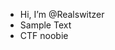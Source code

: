 - Hi, I’m @Realswitzer
- Sample Text
- CTF noobie

<!---
Realswitzer/Realswitzer is a ✨ special ✨ repository because its `README.md` (this file) appears on your GitHub profile.
You can click the Preview link to take a look at your changes.
--->
